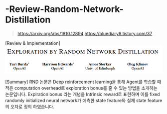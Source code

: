 # -Review-Random-Network-Distillation
> https://arxiv.org/abs/1810.12894
> https://bluediary8.tistory.com/37


[Review &amp; Implementation]
![1](./img/1.PNG)

[Summary]
RND 논문은 Deep reinforcement learning을 통해 Agent를 학습할 때 적은 computation overhead로 exploration bonus를 줄 수 있는 방법을 소개하는 논문입니다. Explration bonus 라는 개념을 Intrinsic reward로 표현하며 이를 fixed randomly initialized neural network가 예측한 state feature와 실제 state feature의 오차로 정의 하였습니다.

